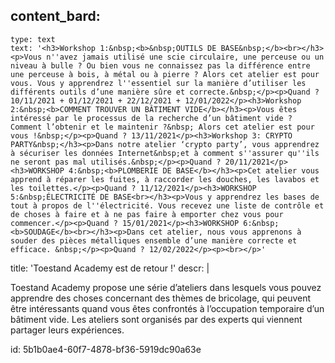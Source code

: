 content_bard:
  -
    type: text
    text: '<h3>Workshop 1:&nbsp;<b>&nbsp;OUTILS DE BASE&nbsp;</b><br></h3><p>Vous n''avez jamais utilisé une scie circulaire, une perceuse ou un niveau à bulle ? Ou bien vous ne connaissez pas la différence entre une perceuse à bois, à métal ou à pierre ? Alors cet atelier est pour vous. Vous y apprendrez l''essentiel sur la manière d’utiliser les différents outils d’une manière sûre et correcte.&nbsp;</p><p>Quand ? 10/11/2021 + 01/12/2021 + 22/12/2021 + 12/01/2022</p><h3>Workshop 2:&nbsp;<b>COMMENT TROUVER UN BÂTIMENT VIDE</b></h3><p>Vous êtes intéressé par le processus de la recherche d’un bâtiment vide ? Comment l’obtenir et le maintenir ?&nbsp; Alors cet atelier est pour vous !&nbsp;</p><p>Quand ? 13/11/2021</p><h3>Workshop 3: CRYPTO PARTY&nbsp;</h3><p>Dans notre atelier ‘crypto party’, vous apprendrez à sécuriser les données Internet&nbsp;et à comment s''assurer qu''ils ne seront pas mal utilisés.&nbsp;</p><p>Quand ? 20/11/2021</p><h3>WORKSHOP 4:&nbsp;<b>PLOMBERIE DE BASE</b></h3><p>Cet atelier vous apprend à réparer les fuites, à raccorder les douches, les lavabos et les toilettes.</p><p>Quand ? 11/12/2021</p><h3>WORKSHOP 5:&nbsp;ÉLECTRICITÉ DE BASE<br></h3><p>Vous y apprendrez les bases de tout à propos de l''électricité. Vous recevez une liste de contrôle et de choses à faire et à ne pas faire à emporter chez vous pour commencer.</p><p>Quand ? 15/01/2021</p><h3>WORKSHOP 6:&nbsp;<b>SOUDAGE</b><br></h3><p>Dans cet atelier, nous vous apprenons à souder des pièces métalliques ensemble d’une manière correcte et efficace. &nbsp;</p><p>Quand ? 12/02/2022</p><p><br></p>'
title: 'Toestand Academy est de retour !'
descr: |
  <p>Toestand Academy propose une série d’ateliers dans lesquels vous pouvez apprendre des choses concernant des thèmes de bricolage, qui peuvent être intéressants quand vous êtes confrontés à l’occupation temporaire d’un bâtiment vide. Les ateliers sont organisés par des experts qui viennent partager leurs expériences.
  </p>
  
id: 5b1b0ae4-60f7-4878-bf36-5919dc90a63e
